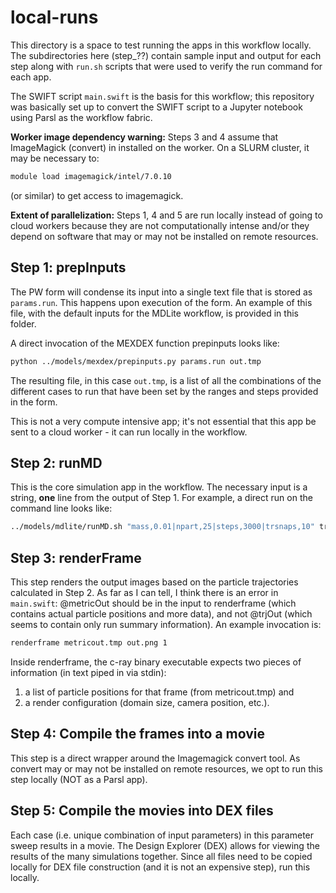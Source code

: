 # local-runs

This directory is a space to test running the
apps in this workflow locally. The subdirectories
here (step_??) contain sample input and output
for each step along with `run.sh` scripts that
were used to verify the run command for each
app.

The SWIFT script `main.swift` is the basis
for this workflow; this repository was basically
set up to convert the SWIFT script to a Jupyter
notebook using Parsl as the workflow fabric.

**Worker image dependency warning:** Steps 3 and 4
assume that ImageMagick (convert) in installed on
the worker.  On a SLURM cluster, it may be necessary
to:
```bash
module load imagemagick/intel/7.0.10
```
(or similar) to get access to imagemagick.

**Extent of parallelization:** Steps 1, 4 and 5
are run locally instead of going to cloud workers
because they are not computationally intense
and/or they depend on software that may or
may not be installed on remote resources.

## Step 1: prepInputs

The PW form will condense its input into a single text file that is stored as `params.run`.
This happens upon execution of the form.  An example of this file, with the default
inputs for the MDLite workflow, is provided in this folder.

A direct invocation of the MEXDEX function prepinputs looks like:
```bash
python ../models/mexdex/prepinputs.py params.run out.tmp
```
The resulting file, in this case `out.tmp`, is a list of all the combinations of
the different cases to run that have been set by the ranges and steps provided
in the form.

This is not a very compute intensive app; it's not essential that this app
be sent to a cloud worker - it can run locally in the workflow.

## Step 2: runMD

This is the core simulation app in the workflow. The necessary input
is a string, **one** line from the output of Step 1.  For example, a
direct run on the command line looks like:
```bash
../models/mdlite/runMD.sh "mass,0.01|npart,25|steps,3000|trsnaps,10" trajout.tmp metricout.tmp
```

## Step 3: renderFrame

This step renders the output images based on the particle trajectories
calculated in Step 2. As far as I can tell, I think there is an error
in `main.swift`: @metricOut should be in the input to renderframe
(which contains actual particle positions and more data), and not
@trjOut (which seems to contain only run summary information). An
example invocation is:
```bash
renderframe metricout.tmp out.png 1
```
Inside renderframe, the c-ray binary executable expects two pieces of
information (in text piped in via stdin):
1. a list of particle positions for that frame (from metricout.tmp) and
2. a render configuration (domain size, camera position, etc.).

## Step 4: Compile the frames into a movie

This step is a direct wrapper around the Imagemagick
convert tool.  As convert may or may not be installed
on remote resources, we opt to run this step locally
(NOT as a Parsl app).

## Step 5: Compile the movies into DEX files

Each case (i.e. unique combination of input parameters)
in this parameter sweep results in a movie.  The
Design Explorer (DEX) allows for viewing the results
of the many simulations together.  Since all files
need to be copied locally for DEX file construction
(and it is not an expensive step), run this locally.


